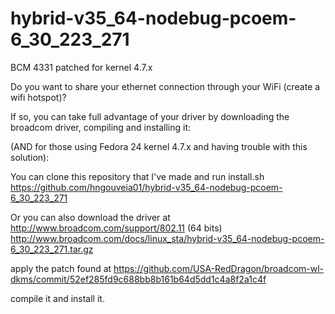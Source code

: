 # hybrid-v35_64-nodebug-pcoem-6_30_223_271
BCM 4331 patched for kernel 4.7.x

Do you want to share your ethernet connection through your WiFi (create a wifi hotspot)?

If so, you can take full advantage of your driver by downloading the broadcom driver, compiling and installing it:

(AND for those using Fedora 24 kernel 4.7.x and having trouble with this solution):

You can clone this repository that I've made and run install.sh
https://github.com/hngouveia01/hybrid-v35_64-nodebug-pcoem-6_30_223_271

Or you can also download the driver at http://www.broadcom.com/support/802.11
(64 bits) http://www.broadcom.com/docs/linux_sta/hybrid-v35_64-nodebug-pcoem-6_30_223_271.tar.gz

apply the patch found at
https://github.com/USA-RedDragon/broadcom-wl-dkms/commit/52ef285fd9c688bb8b161b64d5dd1c4a8f2a1c4f

compile it and install it.

